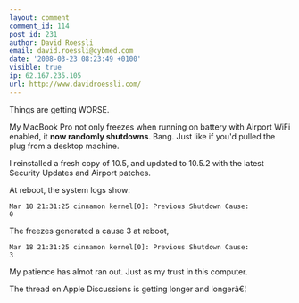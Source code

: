 ```yaml
---
layout: comment
comment_id: 114
post_id: 231
author: David Roessli
email: david.roessli@cybmed.com
date: '2008-03-23 08:23:49 +0100'
visible: true
ip: 62.167.235.105
url: http://www.davidroessli.com/
---
```

Things are getting WORSE.

My MacBook Pro not only freezes when running on battery with Airport WiFi enabled, it <strong>now randomly shutdowns</strong>. Bang. Just like if you'd pulled the plug from a desktop machine.

I reinstalled a fresh copy of 10.5, and updated to 10.5.2 with the latest Security Updates and Airport patches.

At reboot, the system logs show:

<code>Mar 18 21:31:25 cinnamon kernel[0]: Previous Shutdown Cause: 0</code>

The freezes generated a cause 3 at reboot,

<code>Mar 18 21:31:25 cinnamon kernel[0]: Previous Shutdown Cause: 3</code>

My patience has almot ran out. Just as my trust in this computer.

The thread on Apple Discussions is getting longer and longerâ€¦
